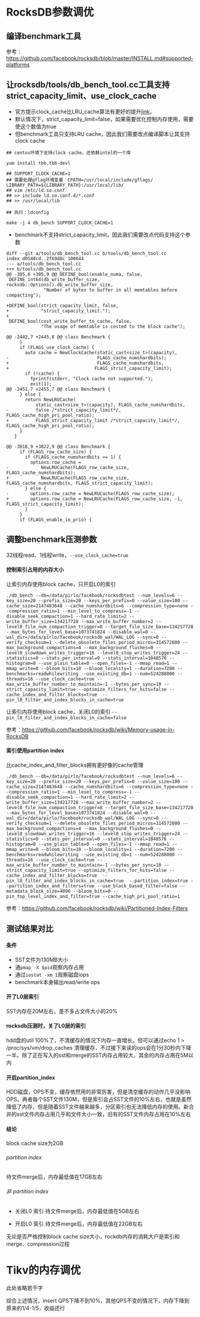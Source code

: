 # RocksDB参数调优
## 编译benchmark工具
参考：https://github.com/facebook/rocksdb/blob/master/INSTALL.md#supported-platforms

## 让rocksdb/tools/db_bench_tool.cc工具支持strict_capacity_limit、use_clock_cache
- 官方提示clock_cache比LRU_cache算法有更好的提升[link](https://github.com/facebook/rocksdb/wiki/Block-Cache)，
- 默认情况下，strict_capacity_limit=false，如果需要优化控制内存使用，需要使这个数值为true
- 但benchmark工具只支持LRU cache，因此我们需要改点编译脚本让其支持clock cache
```
## centos环境下支持clock cache，还依赖intel的一个库

yum install tbb,tbb-devl
```
```
## SUPPORT_CLOCK_CACHE=1
## 需要处理gflag环境变量：CPATH=/usr/local/include/gflags/ LIBRARY_PATH=${LIBRARY_PATH}:/usr/local/lib/ 
## vim /etc/ld.so.conf
## >> include ld.so.conf.d/*.conf
## >> /usr/local/lib

## 执行：ldconfig

make -j 4 db_bench SUPPORT_CLOCK_CACHE=1
```
- benchmark不支持strict_capacity_limit，因此我们需要改点代码支持这个参数
```
diff --git a/tools/db_bench_tool.cc b/tools/db_bench_tool.cc
index d0540cd..2f69d8c 100644
--- a/tools/db_bench_tool.cc
+++ b/tools/db_bench_tool.cc
@@ -305,6 +305,9 @@ DEFINE_bool(enable_numa, false,
 DEFINE_int64(db_write_buffer_size, rocksdb::Options().db_write_buffer_size,
              "Number of bytes to buffer in all memtables before compacting");
 
+DEFINE_bool(strict_capacity_limit, false,
+            "strict_capacity_limit.");
+
 DEFINE_bool(cost_write_buffer_to_cache, false,
             "The usage of memtable is costed to the block cache");
 
@@ -2442,7 +2445,8 @@ class Benchmark {
     }
     if (FLAGS_use_clock_cache) {
       auto cache = NewClockCache(static_cast<size_t>(capacity),
-                                 FLAGS_cache_numshardbits);
+                                 FLAGS_cache_numshardbits,
+                                FLAGS_strict_capacity_limit);
       if (!cache) {
         fprintf(stderr, "Clock cache not supported.");
         exit(1);
@@ -2451,7 +2455,7 @@ class Benchmark {
     } else {
       return NewLRUCache(
           static_cast<size_t>(capacity), FLAGS_cache_numshardbits,
-          false /*strict_capacity_limit*/, FLAGS_cache_high_pri_pool_ratio);
+          FLAGS_strict_capacity_limit /*strict_capacity_limit*/, FLAGS_cache_high_pri_pool_ratio);
     }
   }
 
@@ -3818,9 +3822,9 @@ class Benchmark {
     if (FLAGS_row_cache_size) {
       if (FLAGS_cache_numshardbits >= 1) {
         options.row_cache =
-            NewLRUCache(FLAGS_row_cache_size, FLAGS_cache_numshardbits);
+            NewLRUCache(FLAGS_row_cache_size, FLAGS_cache_numshardbits, FLAGS_strict_capacity_limit);
       } else {
-        options.row_cache = NewLRUCache(FLAGS_row_cache_size);
+        options.row_cache = NewLRUCache(FLAGS_row_cache_size, -1, FLAGS_strict_capacity_limit);
       }
     }
     if (FLAGS_enable_io_prio) {

```

## 调整benchmark压测参数
32线程read、1线程write，`--use_clock_cache=true`

#### 控制索引占用的内存大小
让索引内存使用block cache，只开启L0的索引

`./db_bench --db=/data/pirlo/facebook/rocksdbtest --num_levels=6 --key_size=20 --prefix_size=20 --keys_per_prefix=0 --value_size=100 --cache_size=2147483648 --cache_numshardbits=6 --compression_type=none --compression_ratio=1 --min_level_to_compress=-1 --disable_seek_compaction=1 --hard_rate_limit=2 --write_buffer_size=134217728 --max_write_buffer_number=2 --level0_file_num_compaction_trigger=8 --target_file_size_base=134217728 --max_bytes_for_level_base=1073741824 --disable_wal=0 --wal_dir=/data/pirlo/facebook/rocksdb_wal/WAL_LOG --sync=0 --verify_checksum=1 --delete_obsolete_files_period_micros=314572800 --max_background_compactions=4 --max_background_flushes=0 --level0_slowdown_writes_trigger=16 --level0_stop_writes_trigger=24 --statistics=0 --stats_per_interval=0 --stats_interval=1048576 --histogram=0 --use_plain_table=0 --open_files=-1 --mmap_read=1 --mmap_write=0 --bloom_bits=10 --bloom_locality=1 --duration=7200 --benchmarks=readwhilewriting --use_existing_db=1 --num=524288000 --threads=16 --use_clock_cache=true --max_write_buffer_number_to_maintain=-1 --bytes_per_sync=10 --strict_capacity_limit=true --optimize_filters_for_hits=false --cache_index_and_filter_blocks=true  --pin_l0_filter_and_index_blocks_in_cache=true`

让索引内存使用block cache，关闭L0的索引
`--pin_l0_filter_and_index_blocks_in_cache=false`

参考：https://github.com/facebook/rocksdb/wiki/Memory-usage-in-RocksDB

#### 索引使用partition index
比cache_index_and_filter_blocks拥有更好像的cache管理

`./db_bench --db=/data/pirlo/facebook/rocksdbtest --num_levels=6 --key_size=20 --prefix_size=20 --keys_per_prefix=0 --value_size=100 --cache_size=2147483648 --cache_numshardbits=6 --compression_type=none --compression_ratio=1 --min_level_to_compress=-1 --disable_seek_compaction=1 --hard_rate_limit=2 --write_buffer_size=134217728 --max_write_buffer_number=2 --level0_file_num_compaction_trigger=8 --target_file_size_base=134217728 --max_bytes_for_level_base=1073741824 --disable_wal=0 --wal_dir=/data/pirlo/facebook/rocksdb_wal/WAL_LOG --sync=0 --verify_checksum=1 --delete_obsolete_files_period_micros=314572800 --max_background_compactions=4 --max_background_flushes=0 --level0_slowdown_writes_trigger=16 --level0_stop_writes_trigger=24 --statistics=0 --stats_per_interval=0 --stats_interval=1048576 --histogram=0 --use_plain_table=0 --open_files=-1 --mmap_read=1 --mmap_write=0 --bloom_bits=10 --bloom_locality=1 --duration=7200 --benchmarks=readwhilewriting --use_existing_db=1 --num=524288000 --threads=16 --use_clock_cache=true --max_write_buffer_number_to_maintain=-1 --bytes_per_sync=10 --strict_capacity_limit=true --optimize_filters_for_hits=false --cache_index_and_filter_blocks=true  --pin_l0_filter_and_index_blocks_in_cache=true  --partition_index=true --partition_index_and_filters=true --use_block_based_filter=false --metadata_block_size=4096 --bloom_bits=0 --pin_top_level_index_and_filter=true --cache_high_pri_pool_ratio=1`

参考：https://github.com/facebook/rocksdb/wiki/Partitioned-Index-Filters

## 测试结果对比
#### 条件
- SST文件为130MB大小
- 通`pmap -X $pid`观察内存占用
- 通过`iostat -xm 1`观察磁盘iops
- benchmark本身输出read/write ops

#### 开了L0层索引
SST内存在20M左右，差不多占文件大小的20%

#### rocksdb压测时，关了L0层的索引
hdd盘的util 100%了，不清缓存的情况下内存一直增长，但可以通过echo 1 > /proc/sys/vm/drop_caches 清理缓存，不过接下来读的ops会在1分30秒内下降一半。除了正在写入的sst和merge的SST内存占用较大，其余的内存占用在5M以内

#### 开启partition_index
HDD磁盘，OPS不变，缓存依然用的非常厉害，但是清空缓存的动作几乎没影响OPS。再者每个SST文件130M，但是索引会占SST文件的10%左右，也就是虽然降低了内存，但是随着SST文件越来越多，分区索引也无法降低内存的使用。新合并的sst文件内存占用几乎和文件大小一致，旧有的SST文件内存占用在10%左右

#### 结论
block cache size为2GB

###### partition index
待文件merge后，内存最低值在17GB左右

###### 非 partition index
- 关闭L0 索引
待文件merge后，内存最低值在5GB左右

- 开启L0 索引
待文件merge后，内存最低值在22GB左右

无论是否严格控制block cache size大小，rockdb内存的消耗大户是索引和merge、compression过程

# Tikv的内存调优
此处省略若干字

综合上述情况，insert QPS下降不到10%，其他QPS不变的情况下，内存下降到原来的1/4-1/5，收益还行
